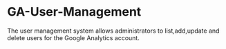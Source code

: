 # GA-User-Management
The user management system allows administrators to list,add,update and delete users for the Google Analytics account. 
